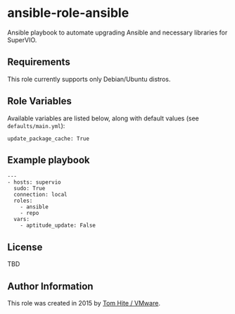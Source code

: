 # ansible-role-ansible

Ansible playbook to automate upgrading Ansible and necessary libraries for SuperVIO.

## Requirements

This role currently supports only Debian/Ubuntu distros.

## Role Variables

Available variables are listed below, along with default values (see `defaults/main.yml`):

    update_package_cache: True

## Example playbook

```
---
- hosts: supervio
  sudo: True
  connection: local
  roles:
    - ansible
    - repo
  vars:
    - aptitude_update: False
```

## License

TBD

## Author Information

This role was created in 2015 by [Tom Hite / VMware](http://www.vmware.com/).
